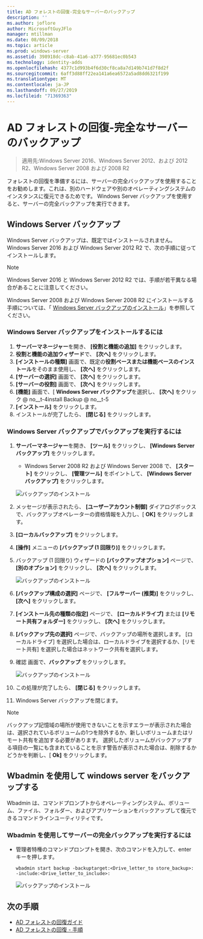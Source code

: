 ```yaml
---
title: AD フォレストの回復-完全なサーバーのバックアップ
description: ''
ms.author: joflore
author: MicrosoftGuyJFlo
manager: mtillman
ms.date: 08/09/2018
ms.topic: article
ms.prod: windows-server
ms.assetid: 398918dc-c8ab-41a6-a377-95681ec0b543
ms.technology: identity-adds
ms.openlocfilehash: 4377c1d993b4f6d30cf8ca8a7d149b741d7f8d2f
ms.sourcegitcommit: 6aff3d88ff22ea141a6ea6572a5ad8dd6321f199
ms.translationtype: MT
ms.contentlocale: ja-JP
ms.lasthandoff: 09/27/2019
ms.locfileid: "71369363"
---
```

# <a name="ad-forest-recovery---backing-up-a-full-server"></a>AD フォレストの回復-完全なサーバーのバックアップ  

>適用先:Windows Server 2016、Windows Server 2012、および 2012 R2、Windows Server 2008 および 2008 R2

フォレストの回復を準備するには、サーバーの完全バックアップを使用することをお勧めします。これは、別のハードウェアや別のオペレーティングシステムのインスタンスに復元できるためです。  Windows Server バックアップを使用すると、サーバーの完全バックアップを実行できます。 

## <a name="windows-server-backup"></a>Windows Server バックアップ

Windows Server バックアップは、既定ではインストールされません。 Windows Server 2016 および Windows Server 2012 R2 で、次の手順に従ってインストールします。

>[!NOTE]
>Windows Server 2016 と Windows Server 2012 R2 では、手順が若干異なる場合があることに注意してください。

Windows Server 2008 および Windows Server 2008 R2 にインストールする手順については、「 [Windows Server バックアップのインストール](https://technet.microsoft.com/library/cc771232.aspx)」を参照してください。  

### <a name="to-install-windows-server-backup"></a>Windows Server バックアップをインストールするには

1. **サーバーマネージャー**を開き、 **[役割と機能の追加]** をクリックします。
2. **役割と機能の追加ウィザード**で、 **[次へ]** をクリックします。
3. **[インストールの種類]** 画面で、既定の**役割ベースまたは機能ベースのインストール**をそのまま使用し、 **[次へ]** をクリックします。
4. **[サーバーの選択]** 画面で、 **[次へ]** をクリックします。
5. **[サーバーの役割]** 画面で、 **[次へ]** をクリックします。
6. **[機能]** 画面で、[ **Windows Server バックアップ**を選択し、 **[次へ]** をクリック 
    @ no__t-4install Backup @ no__t-5
7. **[インストール]** をクリックします。
8. インストールが完了したら、 **[閉じる]** をクリックします。

### <a name="to-perform-a-backup-with-windows-server-backup"></a>Windows Server バックアップでバックアップを実行するには

1. **サーバーマネージャー**を開き、 **[ツール]** をクリックし、 **[Windows Server バックアップ]** をクリックします。
   - Windows Server 2008 R2 および Windows Server 2008 で、 **[スタート]** をクリックし、 **[管理ツール]** をポイントして、 **[Windows Server バックアップ]** をクリックします。

   ![バックアップのインストール](media/AD-Forest-Recovery-Backing-up-a-Full-Server/fullbackup1.png) 

2. メッセージが表示されたら、 **[ユーザーアカウント制御]** ダイアログボックスで、バックアップオペレーターの資格情報を入力し、[ **OK]** をクリックします。
3. **[ローカルバックアップ]** をクリックします。
4. **[操作]** メニューの **[バックアップ (1 回限り)]** をクリックします。
5. バックアップ (1 回限り) ウィザードの **[バックアップオプション]** ページで、 **[別のオプション]** をクリックし、 **[次へ]** をクリックします。

   ![バックアップのインストール](media/AD-Forest-Recovery-Backing-up-a-Full-Server/fullbackup3.png)

6. **[バックアップ構成の選択]** ページで、 **[フルサーバー (推奨)]** をクリックし、 **[次へ]** をクリックします。
7. **[インストール先の種類の指定]** ページで、 **[ローカルドライブ]** または **[リモート共有フォルダー]** をクリックし、 **[次へ]** をクリックします。
8. **[バックアップ先の選択]** ページで、バックアップの場所を選択します。  [ローカルドライブ] を選択した場合は、ローカルドライブを選択するか、[リモート共有] を選択した場合はネットワーク共有を選択します。
9. 確認 画面で、**バックアップ** をクリックします。

   ![バックアップのインストール](media/AD-Forest-Recovery-Backing-up-a-Full-Server/fullbackup4.png)

10. この処理が完了したら、 **[閉じる]** をクリックします。
11. Windows Server バックアップを閉じます。

>[!NOTE]
>バックアップ記憶域の場所が使用できないことを示すエラーが表示された場合は、選択されているボリュームの1つを除外するか、新しいボリュームまたはリモート共有を追加する必要があります。
>選択したボリュームがバックアップする項目の一覧にも含まれていることを示す警告が表示された場合は、削除するかどうかを判断し、[ **Ok]** をクリックします。

## <a name="using-wbadminexe-to-backup-a-windows-server"></a>Wbadmin を使用して windows server をバックアップする

Wbadmin は、コマンドプロンプトからオペレーティングシステム、ボリューム、ファイル、フォルダー、およびアプリケーションをバックアップして復元できるコマンドラインユーティリティです。

### <a name="to-perform-a-full-server-backup-using-wbadminexe"></a>Wbadmin を使用してサーバーの完全バックアップを実行するには
  
- 管理者特権のコマンドプロンプトを開き、次のコマンドを入力して、enter キーを押します。  

   ```
   wbadmin start backup -backuptarget:<Drive_letter_to store_backup>: -include:<Drive_letter_to_include>:
   ```

   ![バックアップのインストール](media/AD-Forest-Recovery-Backing-up-a-Full-Server/fullbackup5.png)

## <a name="next-steps"></a>次の手順

- [AD フォレストの回復ガイド](AD-Forest-Recovery-Guide.md)
- [AD フォレストの回復 - 手順](AD-Forest-Recovery-Procedures.md)
